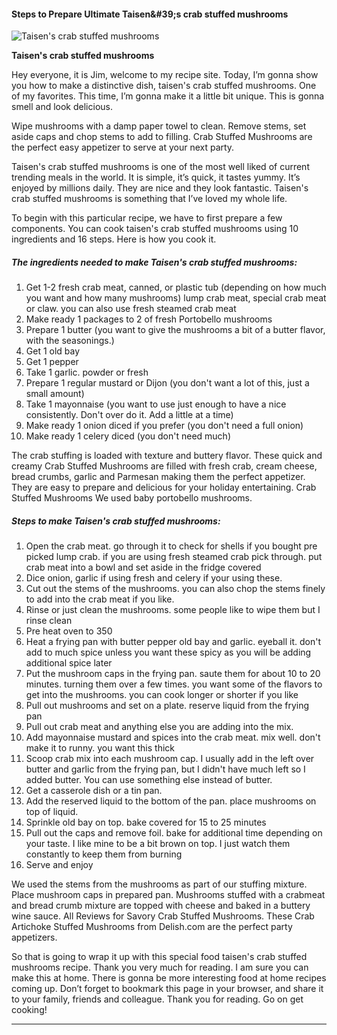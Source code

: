             

#### Steps to Prepare Ultimate Taisen&amp;#39;s crab stuffed mushrooms

![Taisen's crab stuffed mushrooms](https://img-global.cpcdn.com/recipes/58362654/751x532cq70/taisens-crab-stuffed-mushrooms-recipe-main-photo.jpg)

**Taisen's crab stuffed mushrooms**

Hey everyone, it is Jim, welcome to my recipe site. Today, I’m gonna show you how to make a distinctive dish, taisen's crab stuffed mushrooms. One of my favorites. This time, I’m gonna make it a little bit unique. This is gonna smell and look delicious.

Wipe mushrooms with a damp paper towel to clean. Remove stems, set aside caps and chop stems to add to filling. Crab Stuffed Mushrooms are the perfect easy appetizer to serve at your next party.

Taisen's crab stuffed mushrooms is one of the most well liked of current trending meals in the world. It is simple, it’s quick, it tastes yummy. It’s enjoyed by millions daily. They are nice and they look fantastic. Taisen's crab stuffed mushrooms is something that I’ve loved my whole life.

To begin with this particular recipe, we have to first prepare a few components. You can cook taisen's crab stuffed mushrooms using 10 ingredients and 16 steps. Here is how you cook it.

##### The ingredients needed to make Taisen's crab stuffed mushrooms:

1.  Get 1-2 fresh crab meat, canned, or plastic tub (depending on how much you want and how many mushrooms) lump crab meat, special crab meat or claw. you can also use fresh steamed crab meat
2.  Make ready 1 packages to 2 of fresh Portobello mushrooms
3.  Prepare 1 butter (you want to give the mushrooms a bit of a butter flavor, with the seasonings.)
4.  Get 1 old bay
5.  Get 1 pepper
6.  Take 1 garlic. powder or fresh
7.  Prepare 1 regular mustard or Dijon (you don't want a lot of this, just a small amount)
8.  Take 1 mayonnaise (you want to use just enough to have a nice consistently. Don't over do it. Add a little at a time)
9.  Make ready 1 onion diced if you prefer (you don't need a full onion)
10.  Make ready 1 celery diced (you don't need much)

The crab stuffing is loaded with texture and buttery flavor. These quick and creamy Crab Stuffed Mushrooms are filled with fresh crab, cream cheese, bread crumbs, garlic and Parmesan making them the perfect appetizer. They are easy to prepare and delicious for your holiday entertaining. Crab Stuffed Mushrooms We used baby portobello mushrooms.

##### Steps to make Taisen's crab stuffed mushrooms:

1.  Open the crab meat. go through it to check for shells if you bought pre picked lump crab. if you are using fresh steamed crab pick through. put crab meat into a bowl and set aside in the fridge covered
2.  Dice onion, garlic if using fresh and celery if your using these.
3.  Cut out the stems of the mushrooms. you can also chop the stems finely to add into the crab meat if you like.
4.  Rinse or just clean the mushrooms. some people like to wipe them but I rinse clean
5.  Pre heat oven to 350
6.  Heat a frying pan with butter pepper old bay and garlic. eyeball it. don't add to much spice unless you want these spicy as you will be adding additional spice later
7.  Put the mushroom caps in the frying pan. saute them for about 10 to 20 minutes. turning them over a few times. you want some of the flavors to get into the mushrooms. you can cook longer or shorter if you like
8.  Pull out mushrooms and set on a plate. reserve liquid from the frying pan
9.  Pull out crab meat and anything else you are adding into the mix.
10.  Add mayonnaise mustard and spices into the crab meat. mix well. don't make it to runny. you want this thick
11.  Scoop crab mix into each mushroom cap. I usually add in the left over butter and garlic from the frying pan, but I didn't have much left so I added butter. You can use something else instead of butter.
12.  Get a casserole dish or a tin pan.
13.  Add the reserved liquid to the bottom of the pan. place mushrooms on top of liquid.
14.  Sprinkle old bay on top. bake covered for 15 to 25 minutes
15.  Pull out the caps and remove foil. bake for additional time depending on your taste. I like mine to be a bit brown on top. I just watch them constantly to keep them from burning
16.  Serve and enjoy

We used the stems from the mushrooms as part of our stuffing mixture. Place mushroom caps in prepared pan. Mushrooms stuffed with a crabmeat and bread crumb mixture are topped with cheese and baked in a buttery wine sauce. All Reviews for Savory Crab Stuffed Mushrooms. These Crab Artichoke Stuffed Mushrooms from Delish.com are the perfect party appetizers.

So that is going to wrap it up with this special food taisen's crab stuffed mushrooms recipe. Thank you very much for reading. I am sure you can make this at home. There is gonna be more interesting food at home recipes coming up. Don’t forget to bookmark this page in your browser, and share it to your family, friends and colleague. Thank you for reading. Go on get cooking!

* * *